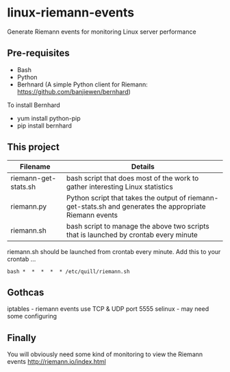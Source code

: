 linux-riemann-events
====================

Generate Riemann events for monitoring Linux server performance


Pre-requisites
--

* Bash
* Python
* Berhnard (A simple Python client for Riemann:  https://github.com/banjiewen/bernhard)

To install Bernhard

* yum install python-pip
* pip install bernhard

This project
--

| Filename             | Details |
| -------------        | ------------- |
| riemann-get-stats.sh | bash script that does most of the work to gather interesting Linux statistics  |
| riemann.py  | Python script that takes the output of riemann-get-stats.sh and generates the appropriate Riemann events  |
| riemann.sh  | bash script to manage the above two scripts that is  launched by crontab every minute  |

riemann.sh should be launched from crontab every minute. Add this to your crontab ...

```bash *  *  *  *  * /etc/quill/riemann.sh```


Gothcas
--
iptables - riemann events use TCP & UDP port 5555
selinux - may need some configuring


Finally
--
You will obviously need some kind of monitoring to view the Riemann events
http://riemann.io/index.html

